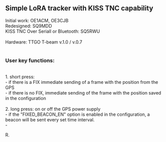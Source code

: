 <h2>Simple LoRA tracker with KISS TNC capability</h2>

Initial work: OE1ACM, OE3CJB<br>
Redesigned: SQ9MDD<br>
KISS TNC Over Seriall or Bluetooth: SQ5RWU<br><br>
Hardware: TTGO T-beam v.1.0 / v.0.7
<br><br>
<h3>User key functions:</h3>
<br>
1. short press:<br>
- if there is a FIX immediate sending of a frame with the position from the GPS<br>
- if there is no FIX, immediate sending of the frame with the position saved in the configuration<br>
<br>
2. long press: on or off the GPS power supply<br>
- if the "FIXED_BEACON_EN" option is enabled in the configuration, a beacon will be sent every set time interval.<br>
- 

R.
